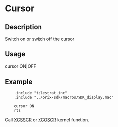 # Cursor

## Description

Switch on or switch off the cursor

## Usage

cursor ON|OFF

## Example

```ca65
    .include "telestrat.inc"
    .include "../orix-sdk/macros/SDK_display.mac"

    cursor ON
    rts
```

Call [XCSSCR](../../../developer_manual/kernel/primitives/xcsscr) or [XCOSCR](../../../developer_manual/kernel/primitives/xcoscr) kernel function.

